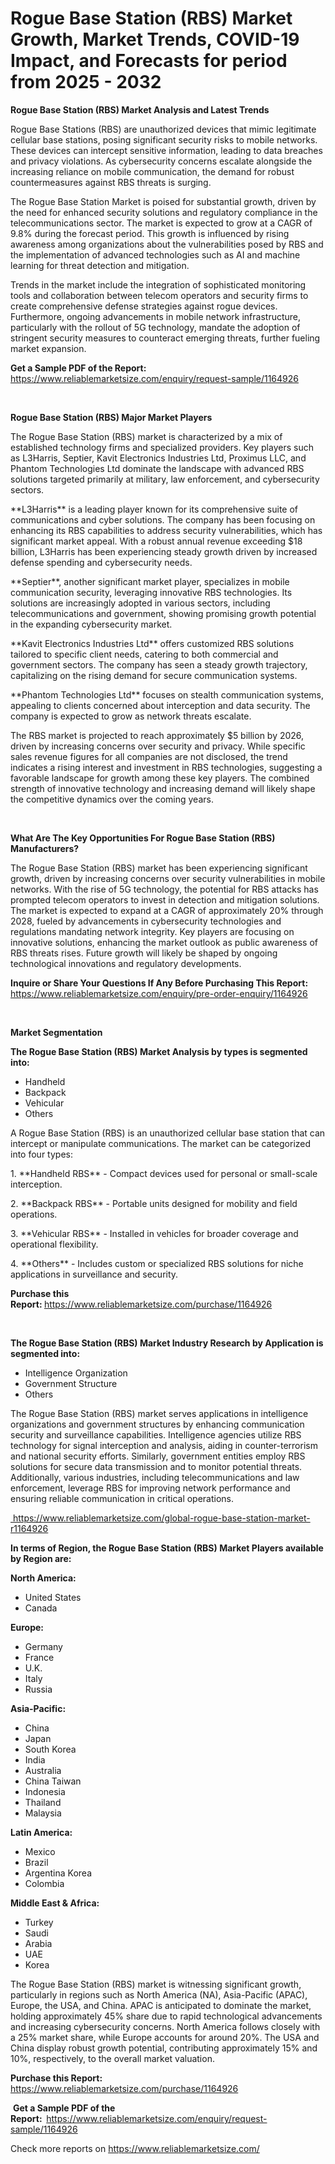 <p><h1>Rogue Base Station (RBS) Market Growth, Market Trends, COVID-19 Impact, and Forecasts for period from 2025 - 2032</h1></p><p><strong>Rogue Base Station (RBS) Market Analysis and Latest Trends</strong></p>
<p><p>Rogue Base Stations (RBS) are unauthorized devices that mimic legitimate cellular base stations, posing significant security risks to mobile networks. These devices can intercept sensitive information, leading to data breaches and privacy violations. As cybersecurity concerns escalate alongside the increasing reliance on mobile communication, the demand for robust countermeasures against RBS threats is surging.</p><p>The Rogue Base Station Market is poised for substantial growth, driven by the need for enhanced security solutions and regulatory compliance in the telecommunications sector. The market is expected to grow at a CAGR of 9.8% during the forecast period. This growth is influenced by rising awareness among organizations about the vulnerabilities posed by RBS and the implementation of advanced technologies such as AI and machine learning for threat detection and mitigation.</p><p>Trends in the market include the integration of sophisticated monitoring tools and collaboration between telecom operators and security firms to create comprehensive defense strategies against rogue devices. Furthermore, ongoing advancements in mobile network infrastructure, particularly with the rollout of 5G technology, mandate the adoption of stringent security measures to counteract emerging threats, further fueling market expansion.</p></p>
<p><strong>Get a Sample PDF of the Report:&nbsp;</strong> <a href="https://www.reliablemarketsize.com/enquiry/request-sample/1164926?utm_campaign=3511&utm_medium=2&utm_source=Github&utm_content=ia&utm_term=08042025&utm_id=rogue-base-station-rbs">https://www.reliablemarketsize.com/enquiry/request-sample/1164926</a></p>
<p>&nbsp;</p>
<p><strong>Rogue Base Station (RBS) Major Market Players</strong></p>
<p><p>The Rogue Base Station (RBS) market is characterized by a mix of established technology firms and specialized providers. Key players such as L3Harris, Septier, Kavit Electronics Industries Ltd, Proximus LLC, and Phantom Technologies Ltd dominate the landscape with advanced RBS solutions targeted primarily at military, law enforcement, and cybersecurity sectors.</p><p>**L3Harris** is a leading player known for its comprehensive suite of communications and cyber solutions. The company has been focusing on enhancing its RBS capabilities to address security vulnerabilities, which has significant market appeal. With a robust annual revenue exceeding $18 billion, L3Harris has been experiencing steady growth driven by increased defense spending and cybersecurity needs.</p><p>**Septier**, another significant market player, specializes in mobile communication security, leveraging innovative RBS technologies. Its solutions are increasingly adopted in various sectors, including telecommunications and government, showing promising growth potential in the expanding cybersecurity market.</p><p>**Kavit Electronics Industries Ltd** offers customized RBS solutions tailored to specific client needs, catering to both commercial and government sectors. The company has seen a steady growth trajectory, capitalizing on the rising demand for secure communication systems.</p><p>**Phantom Technologies Ltd** focuses on stealth communication systems, appealing to clients concerned about interception and data security. The company is expected to grow as network threats escalate.</p><p>The RBS market is projected to reach approximately $5 billion by 2026, driven by increasing concerns over security and privacy. While specific sales revenue figures for all companies are not disclosed, the trend indicates a rising interest and investment in RBS technologies, suggesting a favorable landscape for growth among these key players. The combined strength of innovative technology and increasing demand will likely shape the competitive dynamics over the coming years.</p></p>
<p>&nbsp;</p>
<p><strong>What Are The Key Opportunities For Rogue Base Station (RBS) Manufacturers?</strong></p>
<p><p>The Rogue Base Station (RBS) market has been experiencing significant growth, driven by increasing concerns over security vulnerabilities in mobile networks. With the rise of 5G technology, the potential for RBS attacks has prompted telecom operators to invest in detection and mitigation solutions. The market is expected to expand at a CAGR of approximately 20% through 2028, fueled by advancements in cybersecurity technologies and regulations mandating network integrity. Key players are focusing on innovative solutions, enhancing the market outlook as public awareness of RBS threats rises. Future growth will likely be shaped by ongoing technological innovations and regulatory developments.</p></p>
<p><strong>Inquire or Share Your Questions If Any Before Purchasing This Report:</strong> <a href="https://www.reliablemarketsize.com/enquiry/pre-order-enquiry/1164926?utm_campaign=3511&utm_medium=2&utm_source=Github&utm_content=ia&utm_term=08042025&utm_id=rogue-base-station-rbs">https://www.reliablemarketsize.com/enquiry/pre-order-enquiry/1164926</a></p>
<p>&nbsp;</p>
<p><strong>Market Segmentation</strong></p>
<p><strong>The Rogue Base Station (RBS) Market Analysis by types is segmented into:</strong></p>
<p><ul><li>Handheld</li><li>Backpack</li><li>Vehicular</li><li>Others</li></ul></p>
<p><p>A Rogue Base Station (RBS) is an unauthorized cellular base station that can intercept or manipulate communications. The market can be categorized into four types: </p><p>1. **Handheld RBS** - Compact devices used for personal or small-scale interception.</p><p>2. **Backpack RBS** - Portable units designed for mobility and field operations.</p><p>3. **Vehicular RBS** - Installed in vehicles for broader coverage and operational flexibility.</p><p>4. **Others** - Includes custom or specialized RBS solutions for niche applications in surveillance and security.</p></p>
<p><strong>Purchase this Report:&nbsp;</strong><a href="https://www.reliablemarketsize.com/purchase/1164926?utm_campaign=3511&utm_medium=2&utm_source=Github&utm_content=ia&utm_term=08042025&utm_id=rogue-base-station-rbs">https://www.reliablemarketsize.com/purchase/1164926</a></p>
<p>&nbsp;</p>
<p><strong>The Rogue Base Station (RBS) Market Industry Research by Application is segmented into:</strong></p>
<p><ul><li>Intelligence Organization</li><li>Government Structure</li><li>Others</li></ul></p>
<p><p>The Rogue Base Station (RBS) market serves applications in intelligence organizations and government structures by enhancing communication security and surveillance capabilities. Intelligence agencies utilize RBS technology for signal interception and analysis, aiding in counter-terrorism and national security efforts. Similarly, government entities employ RBS solutions for secure data transmission and to monitor potential threats. Additionally, various industries, including telecommunications and law enforcement, leverage RBS for improving network performance and ensuring reliable communication in critical operations.</p></p>
<p><a href="https://www.reliablemarketsize.com/global-rogue-base-station-market-r1164926?utm_campaign=3511&utm_medium=2&utm_source=Github&utm_content=ia&utm_term=08042025&utm_id=rogue-base-station-rbs">&nbsp;https://www.reliablemarketsize.com/global-rogue-base-station-market-r1164926</a></p>
<p><strong>In terms of Region, the Rogue Base Station (RBS) Market Players available by Region are:</strong></p>
<p>
    <p> <strong> North America: </strong>
        <ul>
            <li>United States</li>
            <li>Canada</li>
        </ul>
        </p> 
    <p> <strong> Europe: </strong>
        <ul>
            <li>Germany</li>
            <li>France</li>
            <li>U.K.</li>
            <li>Italy</li>
            <li>Russia</li>
        </ul>
        </p> 
    <p> <strong> Asia-Pacific: </strong>
        <ul>
            <li>China</li>
            <li>Japan</li>
            <li>South Korea</li>
            <li>India</li>
            <li>Australia</li>
            <li>China Taiwan</li>
            <li>Indonesia</li>
            <li>Thailand</li>
            <li>Malaysia</li>
        </ul>
        </p> 
    <p> <strong> Latin America: </strong>
        <ul>
            <li>Mexico</li>
            <li>Brazil</li>
            <li>Argentina Korea</li>
            <li>Colombia</li>
        </ul>
        </p> 
    <p> <strong> Middle East & Africa: </strong>
        <ul>
            <li>Turkey</li>
            <li>Saudi</li>
            <li>Arabia</li>
            <li>UAE</li>
            <li>Korea</li>
        </ul>
    </p>
    </p>
<p><p>The Rogue Base Station (RBS) market is witnessing significant growth, particularly in regions such as North America (NA), Asia-Pacific (APAC), Europe, the USA, and China. APAC is anticipated to dominate the market, holding approximately 45% share due to rapid technological advancements and increasing cybersecurity concerns. North America follows closely with a 25% market share, while Europe accounts for around 20%. The USA and China display robust growth potential, contributing approximately 15% and 10%, respectively, to the overall market valuation.</p></p>
<p><strong>Purchase this Report: </strong><a href="https://www.reliablemarketsize.com/purchase/1164926?utm_campaign=3511&utm_medium=2&utm_source=Github&utm_content=ia&utm_term=08042025&utm_id=rogue-base-station-rbs">https://www.reliablemarketsize.com/purchase/1164926</a></p>
<p>&nbsp;<strong>Get a Sample PDF of the Report:&nbsp;&nbsp;</strong><a href="https://www.reliablemarketsize.com/enquiry/request-sample/1164926?utm_campaign=3511&utm_medium=2&utm_source=Github&utm_content=ia&utm_term=08042025&utm_id=rogue-base-station-rbs">https://www.reliablemarketsize.com/enquiry/request-sample/1164926</a></p>
<p><strong></strong></p>
<p>Check more reports on <a href="https://www.reliablemarketsize.com/?utm_campaign=3511&utm_medium=2&utm_source=Github&utm_content=ia&utm_term=08042025&utm_id=rogue-base-station-rbs">https://www.reliablemarketsize.com/</a></p>